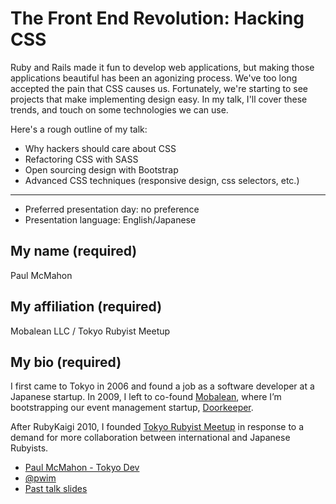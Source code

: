 # The Front End Revolution: Hacking CSS

Ruby and Rails made it fun to develop web applications, but making those applications beautiful has been an agonizing process. We've too long accepted the pain that CSS causes us. Fortunately, we're starting to see projects that make implementing design easy. In my talk, I'll cover these trends, and touch on some technologies we can use.

Here's a rough outline of my talk:

* Why hackers should care about CSS
* Refactoring CSS with SASS
* Open sourcing design with Bootstrap
* Advanced CSS techniques (responsive design, css selectors, etc.)

----

- Preferred presentation day: no preference
- Presentation language: English/Japanese

## My name (required)
Paul McMahon

## My affiliation (required)
Mobalean LLC / Tokyo Rubyist Meetup

## My bio (required)

I first came to Tokyo in 2006 and found a job as a software developer at a Japanese startup. In 2009, I left to co-found [Mobalean](http://www.mobalean.com), where I’m bootstrapping our event management startup, [Doorkeeper](http://www.doorkeeperhq.com).

After RubyKaigi 2010, I founded [Tokyo Rubyist Meetup](http://www.tokyorubyistmeetup.org) in response to a demand for more collaboration between international and Japanese Rubyists.

- [Paul McMahon - Tokyo Dev](http://www.tokyodev.com)
- [@pwim](https://twitter.com/#!/pwim)
- [Past talk slides](http://www.slideshare.net/pwim/presentations)
